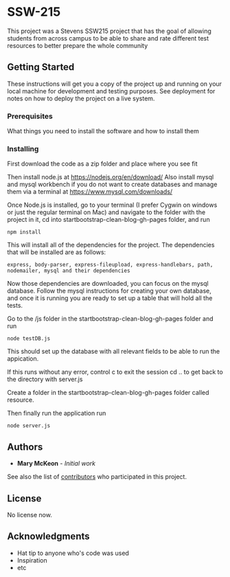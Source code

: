 # SSW-215

This project was a Stevens SSW215 project that has the goal of allowing students from across campus to be able to share and rate different test resources to better prepare the whole community

## Getting Started

These instructions will get you a copy of the project up and running on your local machine for development and testing purposes. See deployment for notes on how to deploy the project on a live system.

### Prerequisites

What things you need to install the software and how to install them

### Installing

First download the code as a zip folder and place where you see fit

Then install node.js at https://nodejs.org/en/download/
Also install mysql and mysql workbench if you do not want to create databases and manage them via a terminal at https://www.mysql.com/downloads/

Once Node.js is installed, go to your terminal (I prefer Cygwin on windows or just the regular terminal on Mac) and navigate to the folder with the project in it, cd into startbootstrap-clean-blog-gh-pages folder, and run 
```
npm install
```
This will install all of the dependencies for the project. The dependencies that will be installed are as follows:

```
express, body-parser, express-fileupload, express-handlebars, path, nodemailer, mysql and their dependencies
```

Now those dependencies are downloaded, you can focus on the mysql database.
Follow the mysql instructions for creating your own database, and once it is running you are ready to set up a table that will hold all the tests.

Go to the /js folder in the startbootstrap-clean-blog-gh-pages folder and run 
```
node testDB.js
```

This should set up the database with all relevant fields to be able to run the appication.

If this runs without any error, control c to exit the session cd .. to get back to the directory with server.js

Create a folder in the startbootstrap-clean-blog-gh-pages folder called resource.

Then finally run the application run 
```
node server.js
```


## Authors

* **Mary McKeon** - *Initial work*

See also the list of [contributors](https://github.com/mmckeon16/SSW-215-Project/contributors) who participated in this project.

## License

No license now.

## Acknowledgments

* Hat tip to anyone who's code was used
* Inspiration
* etc

